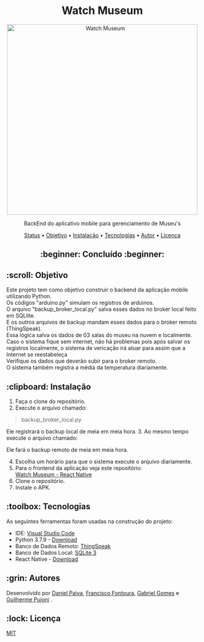 <h1 align="center">Watch Museum</h1>

<p align="center">
  <a href="#">
    <img src="https://raw.githubusercontent.com/danhpaiva/watch-museum-react-native/main/logo/Watch-Museum.png" width="500" alt="Watch Museum">
  </a>
</p>
<p align="center">
    BackEnd do aplicativo mobile para gerenciamento de Museu's
</p>

<p align="center">
 <a href="#status">Status</a> • 
 <a href="#objetivo">Objetivo</a> •
 <a href="#instalacao">Instalação</a> • 
 <a href="#tecnologias">Tecnologias</a> • 
 <a href="#autor">Autor</a> • 
 <a href="#licenca">Licença</a> 
</p>

<h2 align="center" id=status> 
	:beginner: Concluído :beginner:
</h2>

<h2 id=objetivo>:scroll: Objetivo</h2>

Este projeto tem como objetivo construir o backend da aplicação mobile utilizando Python.<br>
Os códigos "arduino.py" simulam os registros de arduinos.<br>
O arquivo "backup_broker_local.py" salva esses dados no broker local feito em SQLlite.<br>
E os outros arquivos de backup mandam esses dados para o broker remoto (ThingSpeak). <br>
Essa lógica salva os dados de 03 salas do museu na nuvem e localmente.<br>
Caso o sistema fique sem internet, não há problemas pois após salvar os registros localmente, o sistema de vericação irá atuar para assim que a Internet se reestabeleça<br>
Verifique os dados que deverão subir para o broker remoto.<br>
O sistema também registra a média da temperatura diariamente.

<h2 id=instalacao>:clipboard: Instalação</h2>

1. Faça o clone do repositório.
2. Execute o arquivo chamado:
> backup_broker_local.py

Ele registrará o backup local de meia em meia hora.
3. Ao mesmo tempo execute o arquivo chamado:
>

Ele fará o backup remoto de meia em meia hora.

4. Escolha um horário para que o sistema execute o arquivo diariamente.
5. Para o frontend da aplicação veja este repositório:<br>
[Watch Museum - React Native](https://github.com/danhpaiva/watch-museum-react-native)<br>
6. Clone o repositório.<br>
7. Instale o APK.

<h2 id=tecnologias>:toolbox: Tecnologias</h2>

As seguintes ferramentas foram usadas na construção do projeto:

- IDE: <a href="https://code.visualstudio.com/">Visual Studio Code</a>
- Python 3.7.9 - <a href="https://www.python.org/downloads/release/python-379/"> Download </a>
- Banco de Dados Remoto: <a href="https://thingspeak.com/">ThingSpeak</a>
- Banco de Dados Local: <a href="https://www.sqlite.org/download.html">SQLite 3</a>
- React Native - <a href="https://reactnative.dev/"> Download </a>

<h2 id=autor>:grin: Autores</h2>

Desenvolvido por <a href="https://www.linkedin.com/in/danhpaiva/" target="_blank">Daniel Paiva</a>,
<a href="https://www.linkedin.com/in/francisco-fontoura/" target="_blank">Francisco Fontoura</a>,
<a href="https://github.com/gab-gomes" target="_blank">Gabriel Gomes</a> e 
<a href="https://www.linkedin.com/in/guilhermepujoni/" target="_blank">Guilherme Pujoni</a> .

<h2 id=licenca>:lock: Licença</h2>
<a href="https://github.com/danhpaiva/login-csharp-sqlServer/blob/master/LICENSE" target="_blank">MIT</a>
